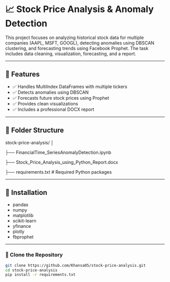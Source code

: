 # 📈 Stock Price Analysis & Anomaly Detection

This project focuses on analyzing historical stock data for multiple companies (AAPL, MSFT, GOOGL), detecting anomalies using DBSCAN clustering, and forecasting trends using Facebook Prophet. The task includes data cleaning, visualization, forecasting, and a report.

---

## 🧠 Features

- ✅ Handles MultiIndex DataFrames with multiple tickers
- ✅ Detects anomalies using DBSCAN
- ✅ Forecasts future stock prices using Prophet
- ✅ Provides clean visualizations
- ✅ Includes a professional DOCX report

---

## 📁 Folder Structure

stock-price-analysis/
│

├── FinancialTime_SeriesAnomalyDetection.ipynb 

├── Stock_Price_Analysis_using_Python_Report.docx 

├── requirements.txt # Required Python packages

---

## 🔧 Installation

- pandas
- numpy
- matplotlib
- scikit-learn
- yfinance
- plotly
- fbprophet

---

### 🔗 Clone the Repository

```bash
git clone https://github.com/Khansa05/stock-price-analysis.git
cd stock-price-analysis
pip install -r requirements.txt
